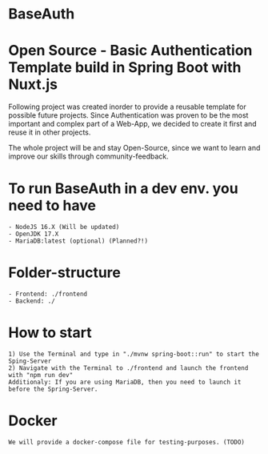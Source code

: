 # BaseAuth
# Open Source - Basic Authentication Template build in Spring Boot with Nuxt.js

Following project was created inorder to provide a reusable template for possible future projects. 
Since Authentication was proven to be the most important and complex part of a Web-App, we decided to create it first and reuse it in other projects.

The whole project will be and stay Open-Source, since we want to learn and improve our skills through community-feedback.

# To run BaseAuth in a dev env. you need to have
    - NodeJS 16.X (Will be updated)
    - OpenJDK 17.X
    - MariaDB:latest (optional) (Planned?!)
# Folder-structure
    - Frontend: ./frontend
    - Backend: ./
# How to start
    1) Use the Terminal and type in "./mvnw spring-boot::run" to start the Sping-Server
    2) Navigate with the Terminal to ./frontend and launch the frontend with "npm run dev"
    Additionaly: If you are using MariaDB, then you need to launch it before the Spring-Server. 
    
# Docker
    We will provide a docker-compose file for testing-purposes. (TODO)
    
